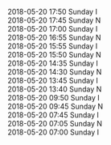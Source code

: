 2018-05-20 17:50 Sunday  I  
2018-05-20 17:45 Sunday  N  
2018-05-20 17:00 Sunday  I  
2018-05-20 16:55 Sunday  N  
2018-05-20 15:55 Sunday  I  
2018-05-20 15:50 Sunday  N  
2018-05-20 14:35 Sunday  I  
2018-05-20 14:30 Sunday  N  
2018-05-20 13:45 Sunday  I  
2018-05-20 13:40 Sunday  N  
2018-05-20 09:50 Sunday  I  
2018-05-20 09:45 Sunday  N  
2018-05-20 07:45 Sunday  I  
2018-05-20 07:05 Sunday  N  
2018-05-20 07:00 Sunday  I  
